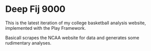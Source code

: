 Deep Fij 9000
=============

This is the latest iteration of my college basketball analysis website, implemented with the Play Framework.

Basicall scrapes the NCAA website for data and generates some rudimentary analyses.


